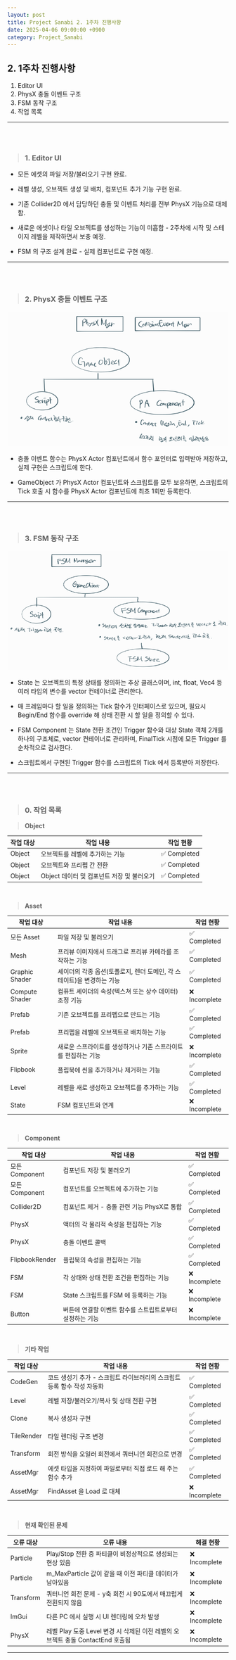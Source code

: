 ```yaml
---
layout: post
title: Project Sanabi 2. 1주차 진행사항
date: 2025-04-06 09:00:00 +0900
category: Project_Sanabi
---
```


## 2. 1주차 진행사항

1. Editor UI
2. PhysX 충돌 이벤트 구조
3. FSM 동작 구조
0. 작업 목록


---

<br><br>

>### 1. Editor UI

 - 모든 에셋의 파일 저장/불러오기 구현 완료.

 - 레벨 생성, 오브젝트 생성 및 배치, 컴포넌트 추가 기능 구현 완료.

 - 기존 Collider2D 에서 담당하던 충돌 및 이벤트 처리를 전부 PhysX 기능으로 대체함.

 - 새로운 에셋이나 타일 오브젝트를 생성하는 기능이 미흡함 - 2주차에 시작 및 스테이지 레벨을 제작하면서 보충 예정.

 - FSM 의 구조 설계 완료 - 실제 컴포넌트로 구현 예정.


---

<br><br>

>### 2. PhysX 충돌 이벤트 구조


![alt text](\public\img\PhysXActor_CollisionEvent.png)

- 충돌 이벤트 함수는 PhysX Actor 컴포넌트에서 함수 포인터로 입력받아 저장하고, 실제 구현은 스크립트에 한다.

- GameObject 가 PhysX Actor 컴포넌트와 스크립트를 모두 보유하면, 스크립트의 Tick 호출 시 함수를 PhysX Actor 컴포넌트에 최초 1회만 등록한다.

---


<br><br>

>### 3. FSM 동작 구조


![alt text](\public\img\FSM.png)

- State 는 오브젝트의 특정 상태를 정의하는 추상 클래스이며, int, float, Vec4 등 여러 타입의 변수를 vector 컨테이너로 관리한다.

- 매 프레임마다 할 일을 정의하는 Tick 함수가 인터페이스로 있으며, 필요시 Begin/End 함수를 override 해 상태 전환 시 할 일을 정의할 수 있다.

- FSM Component 는 State 전환 조건인 Trigger 함수와 대상 State 객체 2개를 하나의 구조체로, vector 컨테이너로 관리하며, FinalTick 시점에 모든 Trigger 를 순차적으로 검사한다.

- 스크립트에서 구현된 Trigger 함수를 스크립트의 Tick 에서 등록받아 저장한다.

---

<br><br>

>### 0. 작업 목록

> **Object**

|작업 대상|작업 내용|작업 현황|
|---|---|---|
|Object|오브젝트를 레벨에 추가하는 기능|✅ Completed|
|Object|오브젝트와 프리펩 간 전환|✅ Completed|
|Object|Object 데이터 및 컴포넌트 저장 및 불러오기|✅ Completed|

<br>

> **Asset**

|작업 대상|작업 내용|작업 현황|
|---|---|---|
|모든 Asset|파일 저장 및 불러오기|✅ Completed|
|Mesh|프리뷰 이미지에서 드래그로 프리뷰 카메라를 조작하는 기능|✅ Completed|
|Graphic Shader|셰이더의 각종 옵션(토폴로지, 렌더 도메인, 각 스테이트)을 변경하는 기능|✅ Completed|
|Compute Shader|컴퓨트 셰이더의 속성(텍스쳐 또는 상수 데이터) 조정 기능|❌ Incomplete|
|Prefab|기존 오브젝트를 프리펩으로 만드는 기능|✅ Completed|
|Prefab|프리펩을 레벨에 오브젝트로 배치하는 기능|✅ Completed|
|Sprite|새로운 스프라이트를 생성하거나 기존 스프라이트를 편집하는 기능|❌ Incomplete|
|Flipbook|플립북에 씬을 추가하거나 제거하는 기능|✅ Completed|
|Level|레벨을 새로 생성하고 오브젝트를 추가하는 기능|✅ Completed|
|State|FSM 컴포넌트와 연계|❌ Incomplete|

<br>

> **Component**

|작업 대상|작업 내용|작업 현황|
|---|---|---|
|모든 Component|컴포넌트 저장 및 불러오기|✅ Completed|
|모든 Component|컴포넌트를 오브젝트에 추가하는 기능|✅ Completed|
|Collider2D|컴포넌트 제거 - 충돌 관련 기능 PhysX로 통합|✅ Completed|
|PhysX|액터의 각 물리적 속성을 편집하는 기능|✅ Completed|
|PhysX|충돌 이벤트 콜백|✅ Completed|
|FlipbookRender|플립북의 속성을 편집하는 기능|✅ Completed|
|FSM|각 상태와 상태 전환 조건을 편집하는 기능|❌ Incomplete|
|FSM|State 스크립트를 FSM 에 등록하는 기능|❌ Incomplete|
|Button|버튼에 연결할 이벤트 함수를 스트립트로부터 설정하는 기능|❌ Incomplete|

<br>

> **기타 작업**

|작업 대상|작업 내용|작업 현황|
|---|---|---|
|CodeGen|코드 생성기 추가 - 스크립트 라이브러리의 스크립트 등록 함수 작성 자동화|✅ Completed|
|Level|레벨 저장/불러오기/복사 및 상태 전환 구현|✅ Completed|
|Clone|복사 생성자 구현|✅ Completed|
|TileRender|타일 렌더링 구조 변경|✅ Completed|
|Transform|회전 방식을 오일러 회전에서 쿼터니언 회전으로 변경|✅ Completed|
|AssetMgr|에셋 타입을 지정하여 파일로부터 직접 로드 해 주는 함수 추가|✅ Completed|
|AssetMgr|FindAsset 을 Load 로 대체|❌ Incomplete|


<br>

> **현재 확인된 문제**

|오류 대상|오류 내용|해결 현황|
|---|---|---|
|Particle|Play/Stop 전환 중 파티클이 비정상적으로 생성되는 현상 있음|❌ Incomplete|
|Particle|m_MaxParticle 값이 같을 때 이전 파티클 데이터가 남아있음|❌ Incomplete|
|Transform|쿼터니언 회전 문제 - y축 회전 시 90도에서 매끄럽게 전횐되지 않음|❌ Incomplete|
|ImGui|다른 PC 에서 실행 시 UI 렌더링에 오차 발생|❌ Incomplete|
|PhysX|레벨 Play 도중 Level 변경 시 삭제된 이전 레벨의 오브젝트 충돌 ContactEnd 호출됨|❌ Incomplete|


---